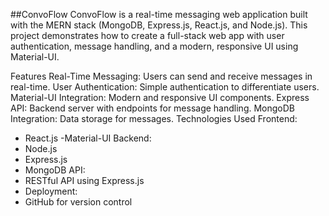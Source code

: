 
##ConvoFlow
ConvoFlow is a real-time messaging web application built with the MERN stack (MongoDB, Express.js, React.js, and Node.js). This project demonstrates how to create a full-stack web app with user authentication, message handling, and a modern, responsive UI using Material-UI.

Features
Real-Time Messaging: Users can send and receive messages in real-time.
User Authentication: Simple authentication to differentiate users.
Material-UI Integration: Modern and responsive UI components.
Express API: Backend server with endpoints for message handling.
MongoDB Integration: Data storage for messages.
Technologies Used
Frontend:
 - React.js
 -Material-UI
Backend:
 - Node.js
 - Express.js
 - MongoDB
API:
 - RESTful API using Express.js
 - Deployment:
 - GitHub for version control
